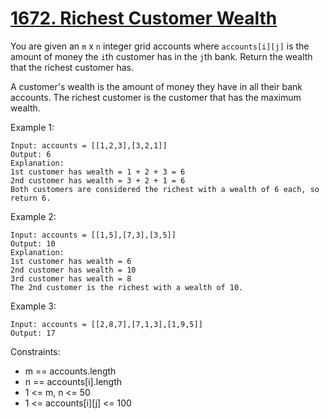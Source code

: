 # [1672. Richest Customer Wealth](https://leetcode.com/problems/richest-customer-wealth/)

You are given an ```m``` x ```n``` integer grid accounts where ```accounts[i][j]``` is the amount of money 
the ```i```​​​​​​​​​​​th​​​​ customer has in the ```j​​​​​​​​​​​```th​​​​ bank. Return the wealth that the richest customer has.

A customer's wealth is the amount of money they have in all their bank accounts. The 
richest customer is the customer that has the maximum wealth.

Example 1:

    Input: accounts = [[1,2,3],[3,2,1]]
    Output: 6
    Explanation:
    1st customer has wealth = 1 + 2 + 3 = 6
    2nd customer has wealth = 3 + 2 + 1 = 6
    Both customers are considered the richest with a wealth of 6 each, so return 6.

Example 2:

    Input: accounts = [[1,5],[7,3],[3,5]]
    Output: 10
    Explanation: 
    1st customer has wealth = 6
    2nd customer has wealth = 10 
    3rd customer has wealth = 8
    The 2nd customer is the richest with a wealth of 10.

Example 3:

    Input: accounts = [[2,8,7],[7,1,3],[1,9,5]]
    Output: 17
 

Constraints:

* m == accounts.length
* n == accounts[i].length
* 1 <= m, n <= 50
* 1 <= accounts[i][j] <= 100